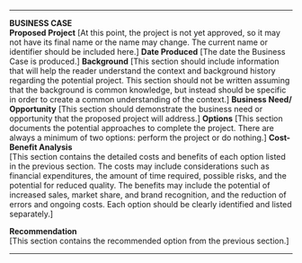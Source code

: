   ---------------------------------------------------------------------------------------------------------------------------------------------------------------------------------------------------------------------------------------------------------------------------------------------------------------------------------------------------------------------------------------------------------------------------------------------------------------------------------- ------------------------------------------------------------------------------------------------------------------------------------------------------------------------------------------------------------------------------------------------------------------------------------------------------------------------------------
  **BUSINESS CASE**                                                                                                                                                                                                                                                                                                                                                                                                                                                                  
  **Proposed Project**                                                                                                                                                                                                                                                                                                                                                                                                                                                               \[At this point, the project is not yet approved, so it may not have its final name or the name may change. The current name or identifier should be included here.\]
  **Date Produced**                                                                                                                                                                                                                                                                                                                                                                                                                                                                  \[The date the Business Case is produced.\]
  **Background**                                                                                                                                                                                                                                                                                                                                                                                                                                                                     \[This section should include information that will help the reader understand the context and background history regarding the potential project. This section should not be written assuming that the background is common knowledge, but instead should be specific in order to create a common understanding of the context.\]
  **Business Need/ Opportunity**                                                                                                                                                                                                                                                                                                                                                                                                                                                     \[This section should demonstrate the business need or opportunity that the proposed project will address.\]
  **Options**                                                                                                                                                                                                                                                                                                                                                                                                                                                                        \[This section documents the potential approaches to complete the project. There are always a minimum of two options: perform the project or do nothing.\]
  **Cost-Benefit Analysis**                                                                                                                                                                                                                                                                                                                                                                                                                                                          
  \[This section contains the detailed costs and benefits of each option listed in the previous section. The costs may include considerations such as financial expenditures, the amount of time required, possible risks, and the potential for reduced quality. The benefits may include the potential of increased sales, market share, and brand recognition, and the reduction of errors and ongoing costs. Each option should be clearly identified and listed separately.\]   
                                                                                                                                                                                                                                                                                                                                                                                                                                                                                     
  **Recommendation**                                                                                                                                                                                                                                                                                                                                                                                                                                                                 
  \[This section contains the recommended option from the previous section.\]                                                                                                                                                                                                                                                                                                                                                                                                        
  ---------------------------------------------------------------------------------------------------------------------------------------------------------------------------------------------------------------------------------------------------------------------------------------------------------------------------------------------------------------------------------------------------------------------------------------------------------------------------------- ------------------------------------------------------------------------------------------------------------------------------------------------------------------------------------------------------------------------------------------------------------------------------------------------------------------------------------
